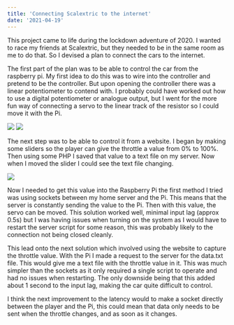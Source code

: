 ```yaml
---
title: 'Connecting Scalextric to the internet'
date: '2021-04-19'
---
```


This project came to life during the lockdown adventure of 2020. I wanted to race my friends at Scalextric, but they needed to be in the same room as me to do that. So I devised a plan to connect the cars to the internet.


The first part of the plan was to be able to control the car from the raspberry pi. My first idea to do this was to wire into the controller and pretend to be the controller. But upon opening the controller there was a linear potentiometer to contend with. I probably could have worked out how to use a digital potentiometer or analogue output, but I went for the more fun way of connecting a servo to the linear track of the resistor so I could move it with the Pi.

![](/images/scalextric-controller.jpg#200x400)
![](/images/controller-moving.gif#200x400) 

The next step was to be able to control it from a website. I began by making some sliders so the player can give the throttle a value from 0% to 100%. Then using some PHP I saved that value to a text file on my server. Now when I moved the slider I could see the text file changing.

![](/images/sliders.png) 

Now I needed to get this value into the Raspberry Pi the first method I tried was using sockets between my home server and the Pi. This means that the server is constantly sending the value to the Pi. Then with this value, the servo can be moved. This solution worked well, minimal input lag (approx 0.5s) but I was having issues when turning on the system as I would have to restart the server script for some reason, this was probably likely to the connection not being closed cleanly.

This lead onto the next solution which involved using the website to capture the throttle value. With the Pi I made a request to the server for the data.txt file. This would give me a text file with the throttle value in it. This was much simpler than the sockets as it only required a single script to operate and had no issues when restarting. The only downside being that this added about 1 second to the input lag, making the car quite difficult to control. 

I think the next improvement to the latency would to make a socket directly between the player and the Pi, this could mean that data only needs to be sent when the throttle changes, and as soon as it changes.